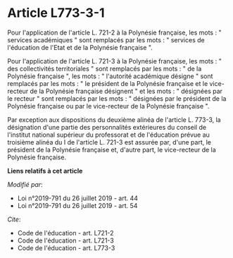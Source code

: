 # Article L773-3-1

Pour l'application de l'article L. 721-2 à la Polynésie française, les mots : " services académiques " sont remplacés par les
mots : " services de l'éducation de l'Etat et de la Polynésie française ".

Pour l'application de l'article L. 721-3 à la Polynésie française, les mots : " des collectivités territoriales " sont
remplacés par les mots : " de la Polynésie française ", les mots : " l'autorité académique désigne " sont remplacés par les
mots : " le président de la Polynésie française et le vice-recteur de la Polynésie française désignent " et les mots : "
désignées par le recteur " sont remplacés par les mots : " désignées par le président de la Polynésie française ou par le
vice-recteur de la Polynésie française ".

Par exception aux dispositions du deuxième alinéa de l'article L. 773-3, la désignation d'une partie des personnalités
extérieures du conseil de l'institut national supérieur du professorat et de l'éducation prévue au troisième alinéa du I de
l'article L. 721-3 est assurée par, d'une part, le président de la Polynésie française et, d'autre part, le vice-recteur de
la Polynésie française.

**Liens relatifs à cet article**

_Modifié par_:

  - Loi n°2019-791 du 26 juillet 2019 - art. 44
  - Loi n°2019-791 du 26 juillet 2019 - art. 54

_Cite_:

  - Code de l'éducation - art. L721-2
  - Code de l'éducation - art. L721-3
  - Code de l'éducation - art. L773-3
